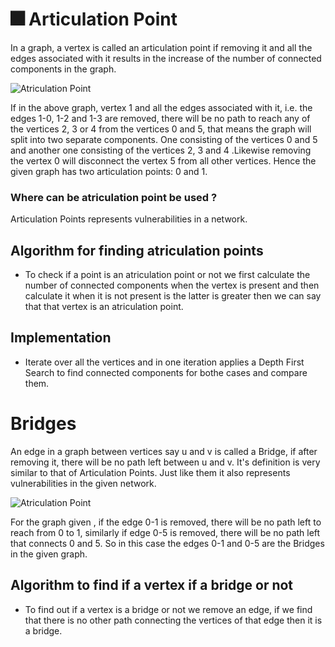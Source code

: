 # :fireworks: Articulation Point
In a graph, a vertex is called an articulation point if removing it and all the edges associated with it results in the increase of the number of connected components in the graph.

![Atriculation Point ](/Atriculation.png "Text to show on mouseover")

If in the above graph, vertex 1 and all the edges associated with it, i.e. the edges 1-0, 1-2 and 1-3 are removed, there will be no path to reach any of the vertices 2, 3 or 4 from the vertices 0 and 5, that means the graph will split into two separate components. One consisting of the vertices 0 and 5 and another one consisting of the vertices 2, 3 and 4 .Likewise removing the vertex 0 will disconnect the vertex 5 from all other vertices. Hence the given graph has two articulation points: 0 and 1.


### Where can be atriculation point be used ?
Articulation Points represents vulnerabilities in a network. 

##  Algorithm for finding atriculation points 

- To check if a point is an atriculation point or not we first calculate the number of connected components when the vertex is present and then calculate it when it is not present is the latter is greater then we can say that that vertex is an atriculation point.


## Implementation
- Iterate over all the vertices and in one iteration applies a Depth First Search to find connected components for bothe cases and compare them.

# Bridges

An edge in a graph between vertices say u and v is called a Bridge, if after removing it, there will be no path left between u and v. It's definition is very similar to that of Articulation Points. Just like them it also represents vulnerabilities in the given network.

![Atriculation Point ](/Atriculation.png "Text to show on mouseover")

For the graph given , if the edge 0-1 is removed, there will be no path left to reach from 0 to 1, similarly if edge 0-5 is removed, there will be no path left that connects 0 and 5. So in this case the edges 0-1 and 0-5 are the Bridges in the given graph.

## Algorithm to find if a vertex if a bridge or not
- To find out if a vertex is a bridge or not we remove an edge, if we find that there is no other path connecting the vertices of that edge then it is a bridge.

